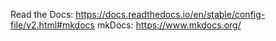 Read the Docs:
https://docs.readthedocs.io/en/stable/config-file/v2.html#mkdocs
mkDocs:
https://www.mkdocs.org/